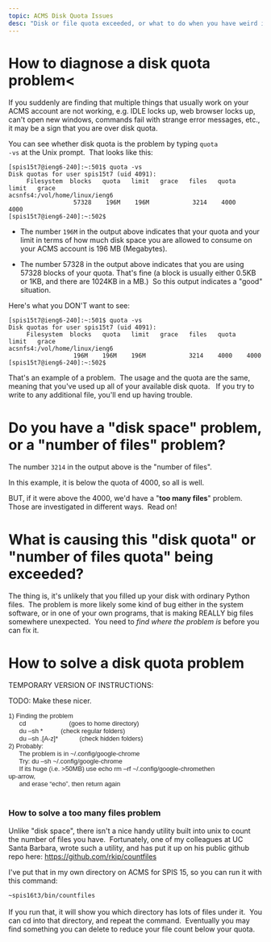 ```yaml
---
topic: ACMS Disk Quota Issues
desc: "Disk or file quota exceeded, or what to do when you have weird issues and can't save files"
---
```


# How to diagnose a disk quota problem<

If you suddenly are finding that multiple things that usually work on your ACMS account are not working, e.g. IDLE locks up, web browser locks up, can't open new windows, commands fail with strange error messages, etc., it may be a sign that you are over disk quota.


You can see whether disk quota is the problem by typing <code>quota -vs</code> at the Unix prompt. &nbsp;That looks like this:

```
[spis15t7@ieng6-240]:~:501$ quota -vs
Disk quotas for user spis15t7 (uid 4091): 
     Filesystem  blocks   quota   limit   grace   files   quota   limit   grace
acsnfs4:/vol/home/linux/ieng6
                  57328    196M    196M            3214    4000    4000        
[spis15t7@ieng6-240]:~:502$ 
```

*   The number `196M`  in the output above indicates that your quota and your limit in terms of how much disk space 
    you  are allowed to consume on your ACMS account is 196 MB (Megabytes). 

*   The number 57328 in the output above indicates that you are using 57328 blocks of your quota.
    That's fine (a block is usually either 0.5KB or 1KB, and there are 1024KB in a MB.) &nbsp;So this output
    indicates a "good" situation.


Here's what you DON'T want to see:

```
[spis15t7@ieng6-240]:~:501$ quota -vs
Disk quotas for user spis15t7 (uid 4091): 
     Filesystem  blocks   quota   limit   grace   files   quota   limit   grace
acsnfs4:/vol/home/linux/ieng6
                  196M    196M    196M            3214    4000    4000        
[spis15t7@ieng6-240]:~:502$
```

That's an example of a problem. &nbsp;The usage and the quota are the same, meaning that you've used up all of your available disk quota. &nbsp; If you try to write to any additional file, you'll end up having trouble. &nbsp;&nbsp;</div>

# Do you have a "disk space" problem, or a "number of files" problem?

The number `3214` in the output above is the "number of files". 

In this example, it is below the quota of 4000, so all is well.

BUT, if it were above the 4000, we'd have a "<b>too many files</b>" problem. &nbsp; Those are investigated in different ways. &nbsp;Read on!

# What is causing this "disk quota" or "number of files quota" being exceeded?

The thing is, it's unlikely that you filled up your disk with ordinary Python files. &nbsp;The problem is more likely some kind of bug either in the system software, or in one of your own programs, that is making REALLY big files somewhere unexpected. &nbsp;You need to *find where the problem is* before you can fix it.

# How to solve a disk quota problem

TEMPORARY VERSION OF INSTRUCTIONS:

TODO: Make these nicer.

<div><span style="color:rgb(34,34,34);font-family:arial,sans-serif;font-size:12.8000001907349px">1) Finding the problem</span><br style="color:rgb(34,34,34);font-family:arial,sans-serif;font-size:12.8000001907349px">
<span style="color:rgb(34,34,34);font-family:arial,sans-serif;font-size:12.8000001907349px">&nbsp; &nbsp; &nbsp; cd&nbsp; &nbsp; &nbsp; &nbsp; &nbsp; &nbsp; &nbsp; &nbsp; &nbsp; &nbsp; &nbsp; &nbsp; (goes to home directory)</span><br style="color:rgb(34,34,34);font-family:arial,sans-serif;font-size:12.8000001907349px">
<span style="color:rgb(34,34,34);font-family:arial,sans-serif;font-size:12.8000001907349px">&nbsp; &nbsp; &nbsp; du –sh *&nbsp; &nbsp; &nbsp; &nbsp; &nbsp; (check regular folders)</span><br style="color:rgb(34,34,34);font-family:arial,sans-serif;font-size:12.8000001907349px">
<span style="color:rgb(34,34,34);font-family:arial,sans-serif;font-size:12.8000001907349px">&nbsp; &nbsp; &nbsp; du –sh .[A-z]*&nbsp; &nbsp; &nbsp; &nbsp; &nbsp; &nbsp; (check hidden folders)</span><br style="color:rgb(34,34,34);font-family:arial,sans-serif;font-size:12.8000001907349px">
<span style="color:rgb(34,34,34);font-family:arial,sans-serif;font-size:12.8000001907349px">2) Probably:</span><br style="color:rgb(34,34,34);font-family:arial,sans-serif;font-size:12.8000001907349px">
<span style="color:rgb(34,34,34);font-family:arial,sans-serif;font-size:12.8000001907349px">&nbsp; &nbsp; &nbsp; The problem is in ~/.config/google-chrome</span><br style="color:rgb(34,34,34);font-family:arial,sans-serif;font-size:12.8000001907349px">
<span style="color:rgb(34,34,34);font-family:arial,sans-serif;font-size:12.8000001907349px">&nbsp; &nbsp; &nbsp; Try: du –sh ~/.config/google-chrome</span><br style="color:rgb(34,34,34);font-family:arial,sans-serif;font-size:12.8000001907349px">
<span style="color:rgb(34,34,34);font-family:arial,sans-serif;font-size:12.8000001907349px">&nbsp; &nbsp; &nbsp; If its huge (i.e. &gt;50MB) use echo rm –rf ~/.config/google-chromethen</span><br style="color:rgb(34,34,34);font-family:arial,sans-serif;font-size:12.8000001907349px">
<span style="color:rgb(34,34,34);font-family:arial,sans-serif;font-size:12.8000001907349px">up-arrow,</span><br style="color:rgb(34,34,34);font-family:arial,sans-serif;font-size:12.8000001907349px">
<span style="color:rgb(34,34,34);font-family:arial,sans-serif;font-size:12.8000001907349px">&nbsp; &nbsp; &nbsp; and erase “echo”, then return again</span></div>
<div><br>
</div>
<h3>How to solve a too many files problem</h3>

Unlike "disk space", there isn't a nice handy utility built into unix to count the number of files you have. &nbsp;Fortunately, one of my colleagues at UC Santa Barbara, wrote such a utility, and has put it up on his public github repo here:&nbsp;<a href="https://github.com/rkip/countfiles">https://github.com/rkip/countfiles</a>


I've put that in my own directory on ACMS for SPIS 15, so you can run it with this command:

<div><code>~spis16t3/bin/countfiles</code></div>
<div><br>
</div>
<div>If you run that, it will show you which directory has lots of files under it. &nbsp;You can cd into that directory, and repeat the command. &nbsp;Eventually you may find something you can delete to reduce your file count below your quota.</div>
<div><br>
</div>
